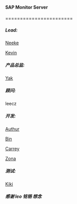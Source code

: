 #### SAP Monitor Server

=======================

##### Lead:

[Neeke](mailto:neeke.gao@cloudwise.com)

[Kevin](mailto:kevin.kong@cloudwise.com)

##### 产品总监:

[Yak](mailto:yak.lu@cloudwise.com)

##### 顾问:

leecz

##### 开发:

[Authur](mailto:authur.wang@cloudwise.com)

[Bin](mailto:bin.que@cloudwise.com)

[Carrey](mailto:carrey.niu@cloudwise.com)

[Zona](mailto:zona.peng@cloudwise.com)

##### 测试:

[Kiki](mailto:kiki.deng@cloudwise.com)

##### 感谢 leo 铭铬 想念
